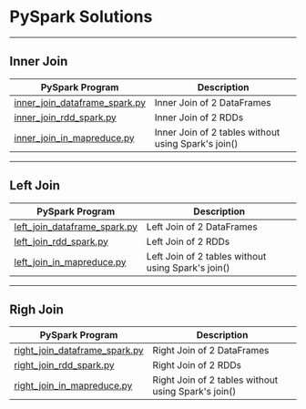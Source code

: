 # PySpark Solutions

-------

## Inner Join

|PySpark Program |Description|
|--------|-----------|
| [inner_join_dataframe_spark.py](./inner_join_dataframe_spark.py) | Inner Join of 2 DataFrames |
| [inner_join_rdd_spark.py](./inner_join_rdd_spark.py) | Inner Join of 2 RDDs |
| [inner_join_in_mapreduce.py](./inner_join_in_mapreduce.py) | Inner Join of 2 tables without using Spark's join() |


-------

## Left Join

|PySpark Program |Description|
|--------|-----------|
| [left_join_dataframe_spark.py](./left_join_dataframe_spark.py) | Left Join of 2 DataFrames |
| [left_join_rdd_spark.py](./left_join_rdd_spark.py) | Left Join of 2 RDDs |
| [left_join_in_mapreduce.py](./left_join_in_mapreduce.py) | Left Join of 2 tables without using Spark's join() |

-------

## Righ Join

|PySpark Program |Description|
|--------|-----------|
| [right_join_dataframe_spark.py](./right_join_dataframe_spark.py) | Right Join of 2 DataFrames |
| [right_join_rdd_spark.py](./right_join_rdd_spark.py) | Right Join of 2 RDDs |
| [right_join_in_mapreduce.py](./right_join_in_mapreduce.py) | Right Join of 2 tables without using Spark's join() |